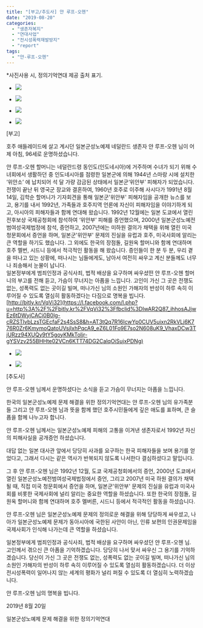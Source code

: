 ```yaml
---
title: "[부고/추도사] 얀 루프-오헨"
date: "2019-08-20"
categories: 
  - "생존자복지"
  - "연대사업"
  - "전시성폭력재발방지"
  - "report"
tags: 
  - "얀-루프-오헨"
---
```


\*사진사용 시, 정의기억연대 제공 출처 표기.  

- ![](http://womenandwar.net/kr/wp-content/uploads/2019/08/69409357_2609447499086247_1163576725762736128_o-1024x768.jpg)
    
- ![](http://womenandwar.net/kr/wp-content/uploads/2019/08/68483585_2609448605752803_3220497440683589632_o-1024x768.jpg)
    
- ![](http://womenandwar.net/kr/wp-content/uploads/2019/08/68600698_2609513582412972_3949950941024747520_n.jpg)
    
- ![](http://womenandwar.net/kr/wp-content/uploads/2019/08/69092477_2609451519085845_5874195700945780736_o-1024x685.jpg)
    

\[부고\]

호주 애들레이드에 살고 계시던 일본군성노예제 네덜란드 생존자 얀 루프-오헨 님이 어제 아침, 96세로 운명하셨습니다.   
  
얀 루프-오헨 할머니는 네덜란드령 동인도(인도네시아)에 거주하며 수녀가 되기 위해 수녀회에서 생활하던 중 인도네시아를 점령한 일본군에 의해 1944년 스마랑 시에 설치한 ‘위안소’ 에 납치되어 석 달 가량 감금된 상태에서 일본군‘위안부’ 피해자가 되었습니다. 전쟁이 끝난 뒤 영국군 장교와 결혼하여, 1960년 호주로 이주해 사시다가 1991년 8월 14일, 김학순 할머니가 기자회견을 통해 일본군'위안부' 피해자임을 공개한 뉴스를 보고, 용기를 내서 1992년, 가족들과 호주지역 언론에 자신이 피해자임을 이야기하게 되고, 아시아의 피해자들과 함께 연대해 왔습니다. 1992년 12월에는 일본 도쿄에서 열린 전후보상 국제공청회에 참석하여 ‘위안부’ 피해를 증언했으며, 2000년 일본군성노예전범여성국제법정에 참석, 증언하고, 2007년에는 미하원 결의가 채택을 위해 열린 미국 청문회에서 증언을 하며, 일본군'위안부' 문제의 진실을 유럽과 호주, 미국사회에 알리는 큰 역할을 하기도 했습니다. 그 외에도 한국의 장점돌, 길원옥 할머니와 함께 연대하며 호주 멜번, 시드니 등에서 적극적인 활동을 해 왔습니다. 증인들이 한 분 두 분, 우리 곁을 떠나고 있는 상황에, 떠나시는 님들에게도, 남아서 여전히 싸우고 계신 분들께도 너무나 죄송해서 눈물이 납니다.   
일본정부에게 범죄인정과 공식사죄, 법적 배상을 요구하며 싸우셨떤 얀 루프-오헨 할머니의 부고를 전해 듣고, 가슴이 무너지는 아픔을 느낍니다. 고인이 가신 그 곳은 전쟁도 없는, 성폭력도 없는 곳이길 빌며, 떠나가신 님의 소원인 가해자의 반성이 하루 속히 이루어질 수 있도록 열심히 활동하겠다는 다짐으로 명복을 빕니다.   
[http://bitly.kr/VqVi32](https://l.facebook.com/l.php?u=http%3A%2F%2Fbitly.kr%2FVqVi32%3Ffbclid%3DIwAR2Q87_ihhosAJjwEz6tDWyjCACi0B0lg-cRZSTlvbLzsTGEcfaF2s4SsS8&h=AT3tQq7R16IcwYp0CUV5uixn2RkVLj6K776R0Zr6KmymoQatoUVsjIxhPqcA9_eZ6L01Fo9E7so2N608uK9_VhaxDCw3TjURzz94XUQy9tY5goyKMkToIjr-gYSVzv255BHHte02VCn6KTT74DG2CalqOiSujxPDNg)

- ![](http://womenandwar.net/kr/wp-content/uploads/2019/08/68692538_2609453482418982_6024856921691914240_o-1024x685.jpg)
    
- ![](http://womenandwar.net/kr/wp-content/uploads/2019/08/68815499_2609517582412572_1470491270508969984_o-1024x681.jpg)
    

\[추도사\]

얀 루프-오헨 님께서 운명하셨다는 소식을 듣고 가슴이 무너지는 아픔을 느낍니다.

한국의 일본군성노예제 문제 해결을 위한 정의기억연대는 얀 루프-오헨 님의 유가족분들 그리고 얀 루프-오헨 님과 뜻을 함께 했던 호주시민들에게 깊은 애도를 표하며, 큰 슬픔을 함께 나누고자 합니다.

얀 루프-오헨 님께서는 일본군성노예제 피해의 고통을 이겨낸 생존자로서 1992년 자신의 피해사실을 공개증언 하셨습니다.

대답 없는 일본 대사관 앞에서 당당히 사과를 요구하는 한국 피해자들을 보며 용기를 얻었다고, 그래서 다시는 같은 역사가 반복되지 않도록 나서한다 결심하셨다고 말입니다.

그 후 얀 루프-오헨 님은 1992년 12월, 도쿄 국제공청회에서의 증언, 2000년 도쿄에서 열린 일본군성노예전범여성국제법정에서 증언, 그리고 2007년 미국 하원 결의가 채택될 때, 직접 미국 청문회에서 증언을 하며, 일본군'위안부' 문제의 진실을 유럽과 미국사회를 비롯한 국제사회에 널리 알리는 중요한 역할을 하셨습니다. 또한 한국의 장점돌, 길원옥 할머니와 함께 연대하며 호주 멜버른, 시드니 등에서 적극적인 활동을 하셨습니다.

얀 루프-오헨 님은 일본군성노예제 문제의 정의로운 해결을 위해 당당하게 싸우셨고, 나아가 일본군성노예제 문제가 동아시아에 국한된 사안이 아닌, 인류 보편의 인권문제임을 국제사회가 인식해 나가는데 큰 역할을 하셨습니다.

일본정부에게 범죄인정과 공식사죄, 법적 배상을 요구하며 싸우셨던 얀 루프-오헨 님. 고인께서 겪으신 큰 아픔을 기억하겠습니다. 당당히 나서 맞서 싸우신 그 용기를 기억하겠습니다. 당신이 가신 그 곳은 전쟁도 없는, 성폭력도 없는 곳이길 빌며, 떠나가신 님의 소원인 가해자의 반성이 하루 속히 이루어질 수 있도록 열심히 활동하겠습니다. 더 이상 전시성폭력이 일어나지 않는 세계의 평화가 널리 퍼질 수 있도록 더 열심히 노력하겠습니다.

얀 루프-오헨 님의 명복을 빕니다.

2019년 8월 20일

일본군성노예제 문제 해결을 위한 정의기억연대
